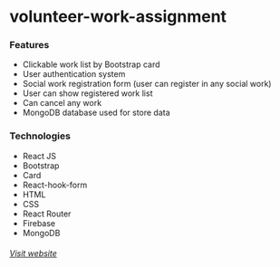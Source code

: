# volunteer-work-assignment
### Features
- Clickable work list by Bootstrap card
- User authentication system
- Social work registration form (user can register in any social work)
- User can show registered work list
- Can cancel any work
- MongoDB database used for store data
### Technologies
- React JS
- Bootstrap
- Card
- React-hook-form
- HTML
- CSS
- React Router
- Firebase
- MongoDB
###### [Visit website](https://volunteer-work-assignment.firebaseapp.com/)
